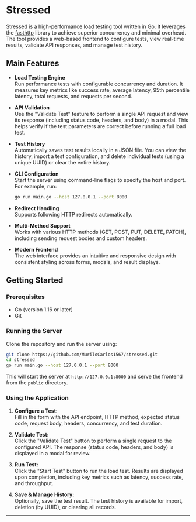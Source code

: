 # Stressed

Stressed is a high-performance load testing tool written in Go. It leverages the [fasthttp](https://github.com/valyala/fasthttp) library to achieve superior concurrency and minimal overhead. The tool provides a web-based frontend to configure tests, view real-time results, validate API responses, and manage test history.

## Main Features

- **Load Testing Engine**  
  Run performance tests with configurable concurrency and duration. It measures key metrics like success rate, average latency, 95th percentile latency, total requests, and requests per second.

- **API Validation**  
  Use the "Validate Test" feature to perform a single API request and view its response (including status code, headers, and body) in a modal. This helps verify if the test parameters are correct before running a full load test.

- **Test History**  
  Automatically saves test results locally in a JSON file. You can view the history, import a test configuration, and delete individual tests (using a unique UUID) or clear the entire history.

- **CLI Configuration**  
  Start the server using command-line flags to specify the host and port. For example, run:  
  ```bash
  go run main.go --host 127.0.0.1 --port 8000
  ```
  
- **Redirect Handling**  
  Supports following HTTP redirects automatically.

- **Multi-Method Support**  
  Works with various HTTP methods (GET, POST, PUT, DELETE, PATCH), including sending request bodies and custom headers.

- **Modern Frontend**  
  The web interface provides an intuitive and responsive design with consistent styling across forms, modals, and result displays.

## Getting Started

### Prerequisites

- Go (version 1.16 or later)
- Git

### Running the Server

Clone the repository and run the server using:

```bash
git clone https://github.com/MuriloCarlos1567/stressed.git
cd stressed
go run main.go --host 127.0.0.1 --port 8000
```

This will start the server at `http://127.0.0.1:8000` and serve the frontend from the `public` directory.

### Using the Application

1. **Configure a Test:**  
   Fill in the form with the API endpoint, HTTP method, expected status code, request body, headers, concurrency, and test duration.

2. **Validate Test:**  
   Click the "Validate Test" button to perform a single request to the configured API. The response (status code, headers, and body) is displayed in a modal for review.

3. **Run Test:**  
   Click the "Start Test" button to run the load test. Results are displayed upon completion, including key metrics such as latency, success rate, and throughput.

4. **Save & Manage History:**  
   Optionally, save the test result. The test history is available for import, deletion (by UUID), or clearing all records.

---
